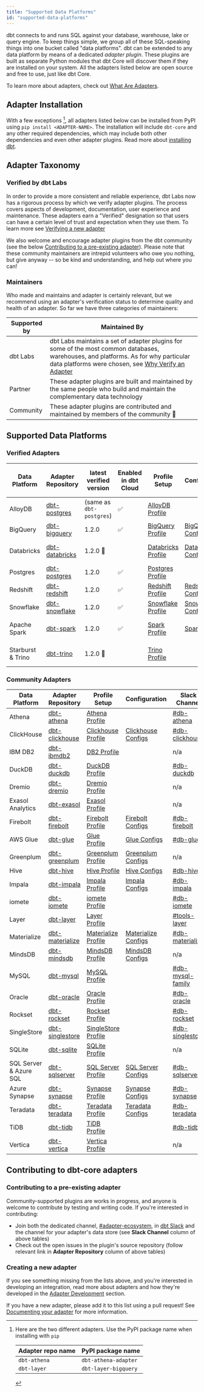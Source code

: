 ```yaml
---
title: "Supported Data Platforms"
id: "supported-data-platforms"
---
```


dbt connects to and runs SQL against your database, warehouse, lake or query engine. To keep things simple, we group all of these SQL-speaking things into one bucket called "data platforms". dbt can be extended to any data platform by means of a dedicated _adapter plugin_. These plugins are built as separate Python modules that dbt Core will discover them if they are installed on your system. All the adapters listed below are open source and free to use, just like dbt Core.

To learn more about adapters, check out [What Are Adapters](contributing/adapter-development/1-what-are-adapters).

## Adapter Installation

With a few exceptions [^1], all adapters listed below can be installed from PyPI using `pip install <ADAPTER-NAME>`. The installation will include `dbt-core` and any other required dependencies, which may include both other dependencies and even other adapter plugins. Read more about [installing dbt](dbt-cli/install/overview).

## Adapter Taxonomy

### Verified by dbt Labs

In order to provide a more consistent and reliable experience, dbt Labs now has a rigorous process by which we verify adapter plugins. The process covers aspects of development, documentation, user experience and maintenance. These adapters earn a "Verified" designation so that users can have a certain level of trust and expectation when they use them. To learn more see [Verifying a new adapter](docs/contributing/adapter-development/7-verifying-a-new-adapter)

We also welcome and encourage adapter plugins from the dbt community (see the below [Contributing to a pre-existing adapter](#contributing-to-a-pre-existing-adapter)). Please note that these community maintainers are intrepid volunteers who owe you nothing, but give anyway -- so be kind and understanding, and help out where you can!

### Maintainers

Who made and maintains and adapter is certainly relevant, but we recommend using an adapter's verification status to determine quality and health of an adapter. So far we have three categories of maintainers:

| Supported by | Maintained By                                                                                                                |
| ------------ | -------------------------------------------------------------------------------------------------------------------------- |
| dbt Labs     | dbt Labs maintains a set of adapter plugins for some of the most common databases, warehouses, and platforms. As for why particular data platforms were chosen, see [Why Verify an Adapter](7-verifying-a-new-adapter#why-verify-an-adapter)                 |
| Partner      | These adapter plugins are built and maintained by the same people who build and maintain the complementary data technology |
| Community    | These adapter plugins are contributed and maintained by members of the community 🌱                                       |


## Supported Data Platforms



### Verified Adapters

| Data Platform     | Adapter Repository                                             | latest verified version  | Enabled in dbt Cloud      | Profile Setup                            | Configuration                                                | dbt Community Slack channel                                                             | Maintained By |
| ----------------- | -------------------------------------------------------------- | ------------------------ | ------------------ | ---------------------------------------- | ------------------------------------------------------------ | ------------------------------------------------------------------------- | ------------- |
| AlloyDB           | [dbt-postgres](https://github.com/dbt-labs/dbt-postgres)       | (same as `dbt-postgres`) | :white_check_mark: | [AlloyDB Profile](alloydb-profile)       |                                                              | [#db-postgres](https://getdbt.slack.com/archives/C0172G2E273)             | n/a           |
| BigQuery          | [dbt-bigquery](https://github.com/dbt-labs/dbt-bigquery)       | 1.2.0                    | :white_check_mark: | [BigQuery Profile](bigquery-profile)     | [BigQuery Configs](bigquery-configs)                         | [#db-bigquery](https://getdbt.slack.com/archives/C99SNSRTK)               | dbt Labs      |
| Databricks        | [dbt-databricks](https://github.com/databricks/dbt-databricks) | 1.2.0 :construction:     |                    | [Databricks Profile](databricks-profile) | [Databricks Configs](spark-configs#databricks-configuration) | [#db-databricks-and-spark](https://getdbt.slack.com/archives/C01DRQ178LQ) | Databricks    |
| Postgres          | [dbt-postgres](https://github.com/dbt-labs/dbt-postgres)       | 1.2.0                    | :white_check_mark: | [Postgres Profile](postgres-profile)     |                                                              | [#db-postgres](https://getdbt.slack.com/archives/C0172G2E273)             | dbt Labs      |
| Redshift          | [dbt-redshift](https://github.com/dbt-labs/dbt-redshift)       | 1.2.0                    | :white_check_mark: | [Redshift Profile](redshift-profile)     | [Redshift Configs](redshift-configs)                         | [#db-redshift](https://getdbt.slack.com/archives/C01DRQ178LQ)             | dbt Labs      |
| Snowflake         | [dbt-snowflake](https://github.com/dbt-labs/dbt-snowflake)     | 1.2.0                    | :white_check_mark: | [Snowflake Profile](snowflake-profile)   | [Snowflake Configs](snowflake-configs)                       | [#db-snowflake](https://getdbt.slack.com/archives/C01DRQ178LQ)            | dbt Labs      |
| Apache Spark      | [dbt-spark](https://github.com/dbt-labs/dbt-spark)             | 1.2.0                    | :white_check_mark: | [Spark Profile](spark-profile)           | [Spark Configs](spark-configs)                               | [#db-databricks-and-spark](https://getdbt.slack.com/archives/C01DRQ178LQ) | dbt Labs      |
| Starburst & Trino | [dbt-trino](https://github.com/starburstdata/dbt-trino)        | 1.2.0 :construction:     |                    | [Trino Profile](trino-profile)           |                                                              | [#db-presto-trino](https://getdbt.slack.com/archives/C013MLFR7BQ)         | Starburst     |

### Community Adapters

| Data Platform          | Adapter Repository                                                                              | Profile Setup                              | Configuration                              | Slack Channel                                                     | Maintained By |
| ---------------------- | ----------------------------------------------------------------------------------------------- | ------------------------------------------ | ------------------------------------------ | ----------------------------------------------------------------- | ------------- |
| Athena                 | [dbt-athena](https://github.com/Tomme/dbt-athena)                                               | [Athena Profile](athena-profile)           |                                            | [#db-athena](https://getdbt.slack.com/archives/C013MLFR7BQ)       | Community     |
| ClickHouse             | [dbt-clickhouse](https://github.com/ClickHouse/dbt-clickhouse)                                  | [Clickhouse Profile](clickhouse-profile)   | [Clickhouse Configs](clickhouse-configs)   | [#db-clickhouse](https://getdbt.slack.com/archives/C03KVDLMNV6)     | Clickhouse    |
| IBM DB2                | [dbt-ibmdb2](https://github.com/aurany/dbt-ibmdb2)                                              | [DB2 Profile](ibmdb2-profile)              |                                            | n/a                                                               | Community     |
| DuckDB                 | [dbt-duckdb](https://github.com/jwills/dbt-duckdb/)                                             | [DuckDB Profile](duckdb-profile)           |                                            | [#db-duckdb](https://getdbt.slack.com/archives/C039D1J1LA2)       | Community     |
| Dremio                 | [dbt-dremio](https://github.com/fabrice-etanchaud/dbt-dremio/)                                  | [Dremio Profile](dremio-profile)           |                                            | n/a                                                               | Community     |
| Exasol Analytics       | [dbt-exasol](https://github.com/tglunde/dbt-exasol)                                             | [Exasol Profile](exasol-profile)           |                                            | n/a                                                               | Community     |
| Firebolt               | [dbt-firebolt](https://github.com/firebolt-db/dbt-firebolt)                                     | [Firebolt Profile](firebolt-profile)       | [Firebolt Configs](firebolt-configs)       | [#db-firebolt](https://getdbt.slack.com/archives/C02PYT5CXN0)     | Firebolt      |
| AWS Glue               | [dbt-glue](https://github.com/aws-samples/dbt-glue)                                             | [Glue Profile](glue-profile)               | [Glue Configs](glue-configs)               | [#db-glue](https://getdbt.slack.com/archives/C02R4HSMBAT)         | AWS           |
| Greenplum              | [dbt-greenplum](https://github.com/markporoshin/dbt-greenplum)                                  | [Greenplum Profile](greenplum-profile)     | [Greenplum Configs](greenplum-configs)     | n/a                                                               | Community     |
| Hive                   | [dbt-hive](https://github.com/cloudera/dbt-hive)                                                | [Hive Profile](hive-profile)               | [Hive Configs](hive-configs)               | [#db-hive](https://getdbt.slack.com/archives/C0401DTNSKW)         | Cloudera      |
| Impala                 | [dbt-impala](https://github.com/cloudera/dbt-impala)                                            | [Impala Profile](impala-profile)           | [Impala Configs](impala-configs)           | [#db-impala](https://getdbt.slack.com/archives/C03K2PTHHTP)       | Cloudera      |
| iomete                 | [dbt-iomete](https://github.com/iomete/dbt-iomete)                                              | [iomete Profile](iomete-profile)           |                                            | [#db-iomete](https://getdbt.slack.com/archives/C03JFG22EP9)       | Iomete        |
| Layer         | [dbt-layer](https://github.com/layerai/dbt-layer)                                               | [Layer Profile](layer-profile)             |                                            | [#tools-layer](https://getdbt.slack.com/archives/C03STA39TFE)     | Layer AI      |
| Materialize            | [dbt-materialize](https://github.com/MaterializeInc/materialize/blob/main/misc/dbt-materialize) | [Materialize Profile](materialize-profile) | [Materialize Configs](materialize-configs) | [#db-materialize](https://getdbt.slack.com/archives/C01PWAH41A5)  | Materialize   |
| MindsDB                | [dbt-mindsdb](https://github.com/mindsdb/dbt-mindsdb)                                           | [MindsDB Profile](mindsdb-profile)         | [MindsDB Configs](mindsdb-configs)         | n/a                                                               | MindsDB       |
| MySQL                  | [dbt-mysql](https://github.com/dbeatty10/dbt-mysql)                                             | [MySQL Profile](mysql-profile)             |                                            | [#db-mysql-family](https://getdbt.slack.com/archives/C03BK0SHC64) | Community     |
| Oracle                 | [dbt-oracle](https://github.com/oracle/dbt-oracle)                                              | [Oracle Profile](oracle-profile)           |                                            | [#db-oracle](https://getdbt.slack.com/archives/C01PWH4TXLY)       | Oracle        |
| Rockset                | [dbt-rockset](https://github.com/rockset/dbt-rockset)                                           | [Rockset Profile](rockset-profile)         |                                            | [#db-rockset](https://getdbt.slack.com/archives/C02J7AZUAMN)      | Rockset       |
| SingleStore            | [dbt-singlestore](https://github.com/memsql/dbt-singlestore)                                    | [SingleStore Profile](singlestore-profile) |                                            | [#db-singlestore](https://getdbt.slack.com/archives/C02V2QHFF7U)  | Single Store  |
| SQLite                 | [dbt-sqlite](https://github.com/codeforkjeff/dbt-sqlite)                                        | [SQLite Profile](sqlite-profile)           |                                            | n/a                                                               | Community     |
| SQL Server & Azure SQL | [dbt-sqlserver](https://github.com/dbt-msft/dbt-sqlserver/)                                     | [SQL Server Profile](mssql-profile)        | [SQL Server Configs](mssql-configs)        | [#db-sqlserver](https://getdbt.slack.com/archives/CMRMDDQ9W)      | Community     |
| Azure Synapse          | [dbt-synapse](https://github.com/dbt-msft/dbt-synapse)                                          | [Synapse Profile](azuresynapse-profile)    | [Synapse Configs](azuresynapse-configs)    | [#db-synapse](https://getdbt.slack.com/archives/C01DRQ178LQ)      | Community     |
| Teradata               | [dbt-teradata](https://github.com/teradata/dbt-teradata)                                        | [Teradata Profile](teradata-profile)       | [Teradata Configs](teradata-configs)       | [#db-teradata](https://getdbt.slack.com/archives/C027B6BHMT3)     | Teradata      |
| TiDB                   | [dbt-tidb](https://github.com/pingcap/dbt-tidb)                                                 | [TiDB Profile](tidb-profile)               |                                            | [#db-tidb](https://getdbt.slack.com/archives/C03CC86R1NY)         | PingCAP       |
| Vertica                | [dbt-vertica](https://github.com/ahedengren/dbt-vertica)                                        | [Vertica Profile](vertica-profile)         |                                            | n/a                                                               | Community     |

## Contributing to dbt-core adapters

### Contributing to a pre-existing adapter

Community-supported plugins are works in progress, and anyone is welcome to contribute by testing and writing code. If you're interested in contributing:

- Join both the dedicated channel, [#adapter-ecosystem](https://getdbt.slack.com/archives/C030A0UF5LM), in [dbt Slack](https://community.getdbt.com/) and the channel for your adapter's data store (see **Slack Channel** column of above tables)
- Check out the open issues in the plugin's source repository (follow relevant link in **Adapter Repository** column of above tables)

### Creating a new adapter

If you see something missing from the lists above, and you're interested in developing an integration, read more about adapters and how they're developed in the  [Adapter Development](/category/adapter-development) section.

If you have a new adapter, please add it to this list using a pull request! See [Documenting your adapter](5-documenting-a-new-adapter) for more information.

[^1]: Here are the two different adapters. Use the PyPI package name when installing with `pip`

    | Adapter repo name | PyPI package name    |
    | ----------------- | -------------------- |
    | `dbt-athena`      | `dbt-athena-adapter` |
    | `dbt-layer`       | `dbt-layer-bigquery` |
